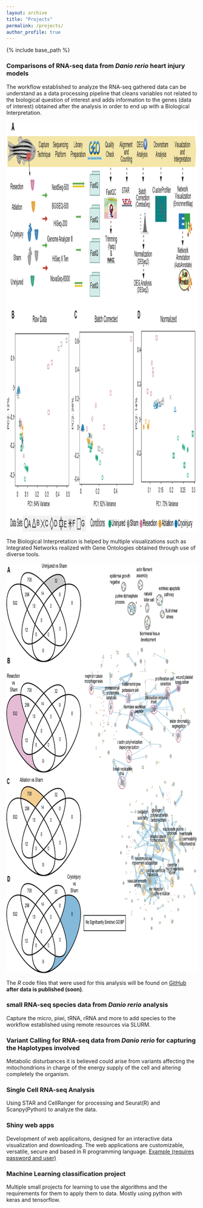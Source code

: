 ```yaml
---
layout: archive
title: "Projects"
permalink: /projects/
author_profile: true
---
```


{% include base_path %}

### Comparisons of RNA-seq data from *Danio rerio* heart injury models

The workflow established to analyze the RNA-seq gathered data can be understand as a data processing pipeline that cleans variables not related to the biological question of interest and adds information to the genes (data of interest) obtained after the analysis in order to end up with a Biological Interpretation.

<img alt="alt_text" width="1920px" height="1080px" src="/images/Figure1_corrected_Shape_and_Index_v4.png
" />


The Biological Interpretation is helped by multiple visualizations such as Integrated Networks realized with Gene Ontologies obtained through use of diverse tools.

<img alt="alt_text" width="1920px" height="1080px" src="/images/Networks_4.5_3_Injuries.png"/>

The *R* code files that were used for this analysis will be found on <a href="https://github.com/j">GitHub</a> **after data is published (soon)**.


### small RNA-seq species data from *Danio rerio* analysis

Capture the micro, piwi, tRNA, rRNA and more to add species to the workflow established using remote resources via SLURM.



### Variant Calling for  RNA-seq data from *Danio rerio* for capturing the Haplotypes involved

Metabolic disturbances it is believed could arise from variants affecting the mitochondrions in charge of the energy supply of the cell and altering completely the organism.


### Single Cell RNA-seq Analysis

Using STAR and CellRanger for processing and Seurat(R) and Scanpy(Python) to analyze the data.

### Shiny web apps

Development of web applicaitons, designed for an interactive data visualization and downloading.
The web applications are customizable, versatile, secure and based in R programming language.
<a href="https://marius-alex.shinyapps.io/MitacoRa">Example (requires password and user)</a>

### Machine Learning classification project

Multiple small projects for learning to use the algorithms and the requirements for them to apply them to data.
Mostly using python with keras and tensorflow.


